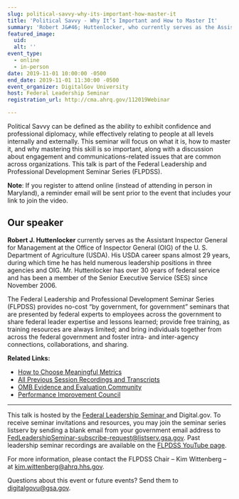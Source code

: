 ```yaml
---
slug: political-savvy-why-its-important-how-master-it
title: 'Political Savvy - Why It’s Important and How to Master It'
summary: 'Robert J&#46; Huttenlocker, who currently serves as the Assistant Inspector General for Management at the Office of Inspector General of the U&#46; S&#46; Department of Agriculture, will be discussing the importance of being politically savvy and how to master it&#46;'
featured_image:
  uid:
  alt: ''
event_type: 
  - online
  - in-person
date: 2019-11-01 10:00:00 -0500
end_date: 2019-11-01 11:30:00 -0500
event_organizer: DigitalGov University
host: Federal Leadership Seminar
registration_url: http://cma.ahrq.gov/112019Webinar

---
```


Political Savvy can be defined as the ability to exhibit confidence and professional diplomacy, while effectively relating to people at all levels internally and externally. This seminar will focus on what it is, how to master it, and why mastering this skill is so important, along with a discussion about engagement and communications-related issues that are common across organizations. This talk is part of the Federal Leadership and Professional Development Seminar Series (FLPDSS). 

**Note**: If you register to attend online (instead of attending in person in Maryland), a reminder email will be sent prior to the event that includes your link to join the video. 

## Our speaker

**Robert J. Huttenlocker** currently serves as the Assistant Inspector General for Management at the Office of Inspector General (OIG) of the U. S. Department of Agriculture (USDA). His USDA career spans almost 29 years, during which time he has held numerous leadership positions in three agencies and OIG. Mr. Huttenlocker has over 30 years of federal service and has been a member of the Senior Executive Service (SES) since November 2006. 

The Federal Leadership and Professional Development Seminar Series (FLPDSS) provides no-cost “by government, for government” seminars that are presented by federal experts to employees across the government to share federal leader expertise and lessons learned; provide free training, as training resources are always limited; and bring individuals together from across the federal government and foster intra- and inter-agency connections, collaborations, and sharing.

**Related Links:**

- [How to Choose Meaningful Metrics](https://www.youtube.com/watch?v=nK9anHbGqfU)
- [All Previous Session Recordings and Transcripts](https://community.max.gov/x/_3opcg) 
- [OMB Evidence and Evaluation Community](https://login.max.gov/cas/login?service=https%3A%2F%2Fcommunity.max.gov%2Flogin.action%3Fos_destination%3D%252Fpages%252Fviewpage.action%253FspaceKey%253DOMB%2526title%253DEvidence%252Band%252BEvaluation%252BCommunity) 
- [Performance Improvement Council](http://www.pic.gov)

---

This talk is hosted by the [Federal Leadership Seminar ](http://cma.ahrq.gov/112019Webinar)and Digital.gov. To receive seminar invitations and resources, you may join the seminar series listserv by sending a blank email from your government email address to [FedLeadershipSeminar-subscribe-request@listserv.gsa.gov](mailto:FedLeadershipSeminar-subscribe-request@listserv.gsa.gov). Past leadership seminar recordings are available on the [FLPDSS YouTube page](https://www.youtube.com/channel/UCJ1wh1JcX9nwin7w1f_S3fQ).

For more information, please contact the FLPDSS Chair – Kim Wittenberg – at [kim.wittenberg@ahrq.hhs.gov](mailto:kim.wittenberg@ahrq.hhs.gov).

Questions about this event or future events? Send them to [digitalgovu@gsa.gov](mailto:digitalgovu@gsa.gov).
